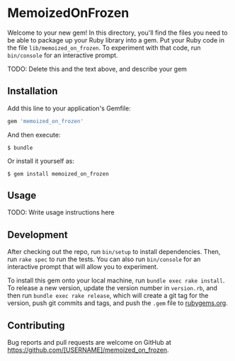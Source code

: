 # MemoizedOnFrozen

Welcome to your new gem! In this directory, you'll find the files you need to be able to package up your Ruby library into a gem. Put your Ruby code in the file `lib/memoized_on_frozen`. To experiment with that code, run `bin/console` for an interactive prompt.

TODO: Delete this and the text above, and describe your gem

## Installation

Add this line to your application's Gemfile:

```ruby
gem 'memoized_on_frozen'
```

And then execute:

    $ bundle

Or install it yourself as:

    $ gem install memoized_on_frozen

## Usage

TODO: Write usage instructions here

## Development

After checking out the repo, run `bin/setup` to install dependencies. Then, run `rake spec` to run the tests. You can also run `bin/console` for an interactive prompt that will allow you to experiment.

To install this gem onto your local machine, run `bundle exec rake install`. To release a new version, update the version number in `version.rb`, and then run `bundle exec rake release`, which will create a git tag for the version, push git commits and tags, and push the `.gem` file to [rubygems.org](https://rubygems.org).

## Contributing

Bug reports and pull requests are welcome on GitHub at https://github.com/[USERNAME]/memoized_on_frozen.
